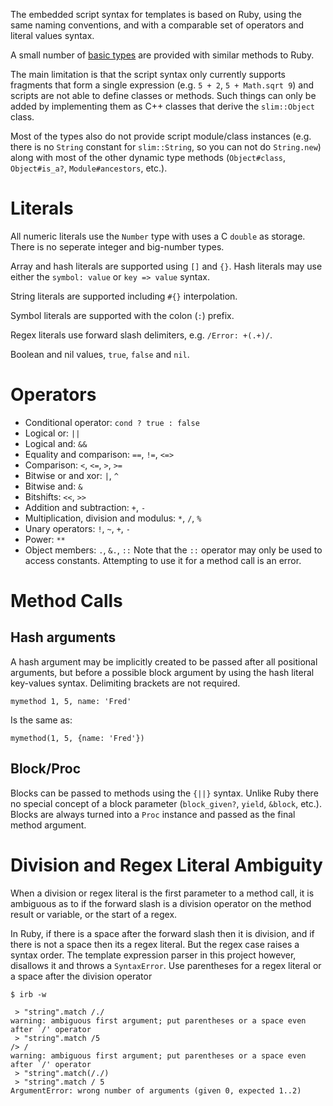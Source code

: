 The embedded script syntax for templates is based on Ruby, using the same naming conventions, and with a comparable set of operators and literal values syntax.

A small number of [basic types](Types.md) are provided with similar methods to Ruby.

The main limitation is that the script syntax only currently supports fragments that form a single expression
(e.g. `5 + 2`, `5 + Math.sqrt 9`) and scripts are not able to define classes or methods. Such things can only
be added by implementing them as C++ classes that derive the `slim::Object` class.

Most of the types also do not provide script module/class instances (e.g. there is no `String` constant for
`slim::String`, so you can not do `String.new`) along with most of the other dynamic type methods
(`Object#class`, `Object#is_a?`, `Module#ancestors`, etc.).

# Literals
All numeric literals use the `Number` type with uses a C `double` as storage.
There is no seperate integer and big-number types.

Array and hash literals are supported using `[]` and `{}`. Hash literals may use either the `symbol: value` or `key => value` syntax.

String literals are supported including `#{}` interpolation.

Symbol literals are supported with the colon (`:`) prefix.

Regex literals use forward slash delimiters, e.g. `/Error: +(.+)/`.

Boolean and nil values, `true`, `false` and `nil`.

# Operators

   * Conditional operator: `cond ? true : false`
   * Logical or: `||`
   * Logical and: `&&`
   * Equality and comparison: `==`, `!=`, `<=>`
   * Comparison: `<`, `<=`, `>`, `>=`
   * Bitwise or and xor: `|`, `^`
   * Bitwise and: `&`
   * Bitshifts: `<<`, `>>`
   * Addition and subtraction: `+`, `-`
   * Multiplication, division and modulus: `*`, `/`, `%`
   * Unary operators: `!`, `~`, `+`, `-`
   * Power: `**`
   * Object members: `.`, `&.`, `::`
     Note that the `::` operator may only be used to access constants.
     Attempting to use it for a method call is an error.

# Method Calls

## Hash arguments
A hash argument may be implicitly created to be passed after all positional arguments, but before a
possible block argument by using the hash literal key-values syntax. Delimiting brackets are not required.

    mymethod 1, 5, name: 'Fred'

Is the same as:

    mymethod(1, 5, {name: 'Fred'})

## Block/Proc
Blocks can be passed to methods using the `{||}` syntax.
Unlike Ruby there no special concept of a block parameter (`block_given?`, `yield`, `&block`, etc.).
Blocks are always turned into a `Proc` instance and passed as the final method argument.

# Division and Regex Literal Ambiguity
When a division or regex literal is the first parameter to a method call, it is ambiguous as to if
the forward slash is a division operator on the method result or variable, or the start of a regex.

In Ruby, if there is a space after the forward slash then it is division, and if there is not a space
then its a regex literal. But the regex case raises a syntax order.
The template expression parser in this project however, disallows it and throws a `SyntaxError`.
Use parentheses for a regex literal or a space after the division operator

```
$ irb -w

 > "string".match /./
warning: ambiguous first argument; put parentheses or a space even after `/' operator
 > "string".match /5
/> /
warning: ambiguous first argument; put parentheses or a space even after `/' operator
 > "string".match(/./)
 > "string".match / 5
ArgumentError: wrong number of arguments (given 0, expected 1..2)
```
